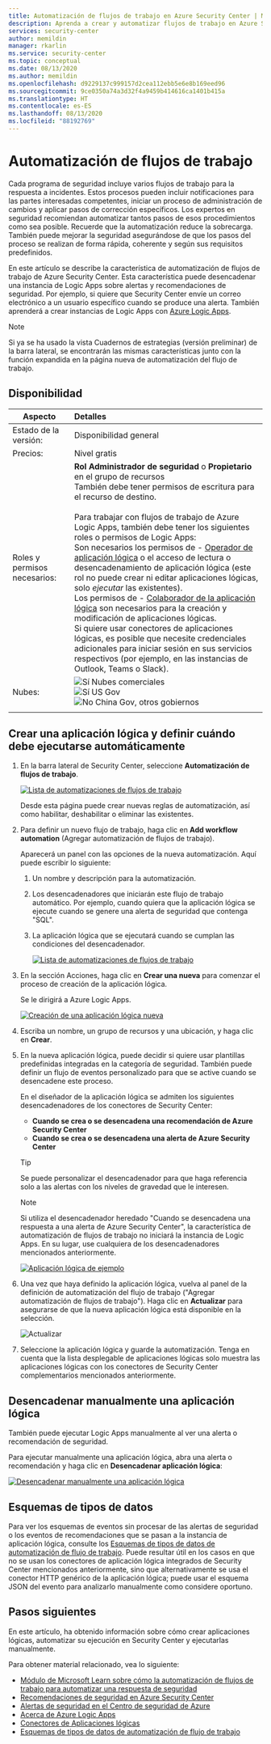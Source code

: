 ```yaml
---
title: Automatización de flujos de trabajo en Azure Security Center | Microsoft Docs
description: Aprenda a crear y automatizar flujos de trabajo en Azure Security Center
services: security-center
author: memildin
manager: rkarlin
ms.service: security-center
ms.topic: conceptual
ms.date: 08/13/2020
ms.author: memildin
ms.openlocfilehash: d9229137c999157d2cea112ebb5e6e8b169eed96
ms.sourcegitcommit: 9ce0350a74a3d32f4a9459b414616ca1401b415a
ms.translationtype: HT
ms.contentlocale: es-ES
ms.lasthandoff: 08/13/2020
ms.locfileid: "88192769"
---
```

# <a name="workflow-automation"></a>Automatización de flujos de trabajo

Cada programa de seguridad incluye varios flujos de trabajo para la respuesta a incidentes. Estos procesos pueden incluir notificaciones para las partes interesadas competentes, iniciar un proceso de administración de cambios y aplicar pasos de corrección específicos. Los expertos en seguridad recomiendan automatizar tantos pasos de esos procedimientos como sea posible. Recuerde que la automatización reduce la sobrecarga. También puede mejorar la seguridad asegurándose de que los pasos del proceso se realizan de forma rápida, coherente y según sus requisitos predefinidos.

En este artículo se describe la característica de automatización de flujos de trabajo de Azure Security Center. Esta característica puede desencadenar una instancia de Logic Apps sobre alertas y recomendaciones de seguridad. Por ejemplo, si quiere que Security Center envíe un correo electrónico a un usuario específico cuando se produce una alerta. También aprenderá a crear instancias de Logic Apps con [Azure Logic Apps](https://docs.microsoft.com/azure/logic-apps/logic-apps-overview).

> [!NOTE]
> Si ya se ha usado la vista Cuadernos de estrategias (versión preliminar) de la barra lateral, se encontrarán las mismas características junto con la función expandida en la página nueva de automatización del flujo de trabajo.



## <a name="availability"></a>Disponibilidad

|Aspecto|Detalles|
|----|:----|
|Estado de la versión:|Disponibilidad general|
|Precios:|Nivel gratis|
|Roles y permisos necesarios:|**Rol Administrador de seguridad** o **Propietario** en el grupo de recursos<br>También debe tener permisos de escritura para el recurso de destino.<br><br>Para trabajar con flujos de trabajo de Azure Logic Apps, también debe tener los siguientes roles o permisos de Logic Apps:<br> Son necesarios los permisos de - [Operador de aplicación lógica](https://docs.microsoft.com/azure/role-based-access-control/built-in-roles#logic-app-operator) o el acceso de lectura o desencadenamiento de aplicación lógica (este rol no puede crear ni editar aplicaciones lógicas, solo *ejecutar* las existentes).<br> Los permisos de - [Colaborador de la aplicación lógica](https://docs.microsoft.com/azure/role-based-access-control/built-in-roles#logic-app-contributor) son necesarios para la creación y modificación de aplicaciones lógicas.<br>Si quiere usar conectores de aplicaciones lógicas, es posible que necesite credenciales adicionales para iniciar sesión en sus servicios respectivos (por ejemplo, en las instancias de Outlook, Teams o Slack).|
|Nubes:|![Sí](./media/icons/yes-icon.png) Nubes comerciales<br>![Sí](./media/icons/yes-icon.png) US Gov<br>![No](./media/icons/no-icon.png) China Gov, otros gobiernos|
|||



## <a name="create-a-logic-app-and-define-when-it-should-automatically-run"></a>Crear una aplicación lógica y definir cuándo debe ejecutarse automáticamente 

1. En la barra lateral de Security Center, seleccione **Automatización de flujos de trabajo**.

    [![Lista de automatizaciones de flujos de trabajo](media/workflow-automation/list-of-workflow-automations.png)](media/workflow-automation/list-of-workflow-automations.png#lightbox)

    Desde esta página puede crear nuevas reglas de automatización, así como habilitar, deshabilitar o eliminar las existentes.

1. Para definir un nuevo flujo de trabajo, haga clic en **Add workflow automation** (Agregar automatización de flujos de trabajo). 

    Aparecerá un panel con las opciones de la nueva automatización. Aquí puede escribir lo siguiente:
    1. Un nombre y descripción para la automatización.
    1. Los desencadenadores que iniciarán este flujo de trabajo automático. Por ejemplo, cuando quiera que la aplicación lógica se ejecute cuando se genere una alerta de seguridad que contenga "SQL".
    1. La aplicación lógica que se ejecutará cuando se cumplan las condiciones del desencadenador. 

        [![Lista de automatizaciones de flujos de trabajo](media/workflow-automation/add-workflow.png)](media/workflow-automation/add-workflow.png#lightbox)

1. En la sección Acciones, haga clic en **Crear una nueva** para comenzar el proceso de creación de la aplicación lógica.

    Se le dirigirá a Azure Logic Apps.

    [![Creación de una aplicación lógica nueva](media/workflow-automation/logic-apps-create-new.png)](media/workflow-automation/logic-apps-create-new.png#lightbox)

1. Escriba un nombre, un grupo de recursos y una ubicación, y haga clic en **Crear**.

1. En la nueva aplicación lógica, puede decidir si quiere usar plantillas predefinidas integradas en la categoría de seguridad. También puede definir un flujo de eventos personalizado para que se active cuando se desencadene este proceso.

    En el diseñador de la aplicación lógica se admiten los siguientes desencadenadores de los conectores de Security Center:

    * **Cuando se crea o se desencadena una recomendación de Azure Security Center**
    * **Cuando se crea o se desencadena una alerta de Azure Security Center** 
    
    > [!TIP]
    > Se puede personalizar el desencadenador para que haga referencia solo a las alertas con los niveles de gravedad que le interesen.
    
    > [!NOTE]
    > Si utiliza el desencadenador heredado "Cuando se desencadena una respuesta a una alerta de Azure Security Center", la característica de automatización de flujos de trabajo no iniciará la instancia de Logic Apps. En su lugar, use cualquiera de los desencadenadores mencionados anteriormente. 

    [![Aplicación lógica de ejemplo](media/workflow-automation/sample-logic-app.png)](media/workflow-automation/sample-logic-app.png#lightbox)

1. Una vez que haya definido la aplicación lógica, vuelva al panel de la definición de automatización del flujo de trabajo ("Agregar automatización de flujos de trabajo"). Haga clic en **Actualizar** para asegurarse de que la nueva aplicación lógica está disponible en la selección.

    ![Actualizar](media/workflow-automation/refresh-the-list-of-logic-apps.png)

1. Seleccione la aplicación lógica y guarde la automatización. Tenga en cuenta que la lista desplegable de aplicaciones lógicas solo muestra las aplicaciones lógicas con los conectores de Security Center complementarios mencionados anteriormente.


## <a name="manually-trigger-a-logic-app"></a>Desencadenar manualmente una aplicación lógica

También puede ejecutar Logic Apps manualmente al ver una alerta o recomendación de seguridad.

Para ejecutar manualmente una aplicación lógica, abra una alerta o recomendación y haga clic en **Desencadenar aplicación lógica**:

[![Desencadenar manualmente una aplicación lógica](media/workflow-automation/manually-trigger-logic-app.png)](media/workflow-automation/manually-trigger-logic-app.png#lightbox)

## <a name="data-types-schemas"></a>Esquemas de tipos de datos

Para ver los esquemas de eventos sin procesar de las alertas de seguridad o los eventos de recomendaciones que se pasan a la instancia de aplicación lógica, consulte los [Esquemas de tipos de datos de automatización de flujo de trabajo](https://aka.ms/ASCAutomationSchemas). Puede resultar útil en los casos en que no se usan los conectores de aplicación lógica integrados de Security Center mencionados anteriormente, sino que alternativamente se usa el conector HTTP genérico de la aplicación lógica; puede usar el esquema JSON del evento para analizarlo manualmente como considere oportuno.

## <a name="next-steps"></a>Pasos siguientes

En este artículo, ha obtenido información sobre cómo crear aplicaciones lógicas, automatizar su ejecución en Security Center y ejecutarlas manualmente. 

Para obtener material relacionado, vea lo siguiente: 

- [Módulo de Microsoft Learn sobre cómo la automatización de flujos de trabajo para automatizar una respuesta de seguridad](https://docs.microsoft.com/learn/modules/resolve-threats-with-azure-security-center/)
- [Recomendaciones de seguridad en Azure Security Center](security-center-recommendations.md)
- [Alertas de seguridad en el Centro de seguridad de Azure](security-center-alerts-overview.md)
- [Acerca de Azure Logic Apps](https://docs.microsoft.com/azure/logic-apps/logic-apps-overview)
- [Conectores de Aplicaciones lógicas](https://docs.microsoft.com/connectors/)
- [Esquemas de tipos de datos de automatización de flujo de trabajo](https://aka.ms/ASCAutomationSchemas)
